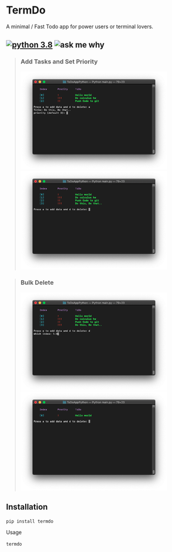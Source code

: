 # TermDo
A minimal / Fast Todo app for power users or terminal lovers.

##  [![python 3.8](https://img.shields.io/badge/Python-3.8.1-brightred?style=flat-square)](https://www.python.org/)   ![ask me why](https://img.shields.io/badge/TermDo-v2.9-red?style=flat-square)

> ### Add Tasks and Set Priority
> <img src="https://raw.githubusercontent.com/Aayush9029/TermDo/master/imgs/todoApp1.png" width=400px> <img src="https://raw.githubusercontent.com/Aayush9029/TermDo/master/imgs/todoApp2.png"  width=400px>

> ### Bulk Delete 
> <img src="https://raw.githubusercontent.com/Aayush9029/TermDo/master/imgs/todoApp3.png" width=400px> <img src="https://raw.githubusercontent.com/Aayush9029/TermDo/master/imgs/todoApp4.png" width=400px>

## Installation

`pip install termdo`

Usage

`termdo`

